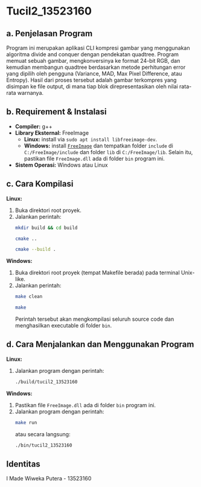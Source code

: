 # Tucil2_13523160

## a. Penjelasan Program

Program ini merupakan aplikasi CLI kompresi gambar yang menggunakan algoritma divide and conquer dengan pendekatan quadtree. Program memuat sebuah gambar, mengkonversinya ke format 24-bit RGB, dan kemudian membangun quadtree berdasarkan metode perhitungan error yang dipilih oleh pengguna (Variance, MAD, Max Pixel Difference, atau Entropy). Hasil dari proses tersebut adalah gambar terkompres yang disimpan ke file output, di mana tiap blok direpresentasikan oleh nilai rata-rata warnanya.

## b. Requirement & Instalasi

- **Compiler:** g++
- **Library Eksternal:** FreeImage
  - **Linux:** install via `sudo apt install libfreeimage-dev`.
  - **Windows:** install [`FreeImage`](https://sourceforge.net/projects/freeimage/files/Binary%20Distribution/3.18.0/FreeImage3180Win32Win64.zip/download?use_mirror=onboardcloud) dan tempatkan folder `include` di `C:/FreeImage/include` dan folder `lib` di `C:/FreeImage/lib`. Selain itu, pastikan file `FreeImage.dll` ada di folder `bin` program ini.
- **Sistem Operasi:** Windows atau Linux

## c. Cara Kompilasi
**Linux:**
1. Buka direktori root proyek.
2. Jalankan perintah:
    ```bash
    mkdir build && cd build
    ```
    ```bash
    cmake ..
    ```
    ```bash
    cmake --build .
    ```
**Windows:**
1. Buka direktori root proyek (tempat Makefile berada) pada terminal Unix-like.
2. Jalankan perintah:
   ```bash
   make clean
   ```
   ```bash
   make
   ```
   Perintah tersebut akan mengkompilasi seluruh source code dan menghasilkan executable di folder `bin`.

## d. Cara Menjalankan dan Menggunakan Program
**Linux:**
1. Jalankan program dengan perintah:
    ```bash
   ./build/tucil2_13523160
   ```
**Windows:**
1. Pastikan file `FreeImage.dll` ada di folder `bin` program ini.
2. Jalankan program dengan perintah:
   ```bash
   make run
   ```
   atau secara langsung:
   ```bash
   ./bin/tucil2_13523160
   ```

## Identitas

I Made Wiweka Putera - 13523160
